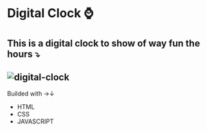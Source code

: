 # Digital Clock :watch:
## This is a digital clock to show of way fun the hours :arrow_heading_down:

![digital-clock](https://user-images.githubusercontent.com/5865711/81630633-84e66000-93dc-11ea-9c34-af486f5ec7bc.png)
---
Builded with →↓
- HTML
- CSS
- JAVASCRIPT
